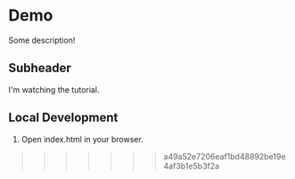 # Demo

Some description!

## Subheader

I'm watching the tutorial.

## Local Development

1. Open index.html in your browser.
>>>>>>> a49a52e7206eaf1bd48892be19e4af3b1e5b3f2a
